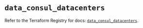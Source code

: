 # `data_consul_datacenters`

Refer to the Terraform Registry for docs: [`data_consul_datacenters`](https://registry.terraform.io/providers/hashicorp/consul/2.20.0/docs/data-sources/datacenters).
